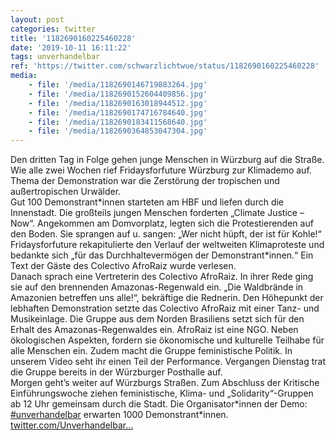```yaml
---
layout: post
categories: twitter
title: '1182690160225460228'
date: '2019-10-11 16:11:22'
tags: unverhandelbar
ref: 'https://twitter.com/schwarzlichtwue/status/1182690160225460228'
media:
    - file: '/media/1182690146719883264.jpg'
    - file: '/media/1182690152604409856.jpg'
    - file: '/media/1182690163018944512.jpg'
    - file: '/media/1182690174716784640.jpg'
    - file: '/media/1182690183411568640.jpg'
    - file: '/media/1182690364853047304.jpg'
---
```

Den dritten Tag in Folge gehen junge Menschen in Würzburg auf die Straße. Wie alle zwei Wochen rief Fridaysforfuture Würzburg zur Klimademo auf. Thema der Demonstration war die Zerstörung der tropischen und außertropischen Urwälder.  
Gut 100 Demonstrant\*innen starteten am HBF und liefen durch die Innenstadt. Die großteils jungen Menschen forderten „Climate Justice – Now“. Angekommen am Domvorplatz, legten sich die Protestierenden auf den Boden. Sie sprangen auf u. sangen: „Wer nicht hüpft, der ist für Kohle!“  
Fridaysforfuture rekapitulierte den Verlauf der weltweiten Klimaproteste und bedankte sich „für das Durchhaltevermögen der Demonstrant\*innen.“ Ein Text der Gäste des Colectivo AfroRaiz wurde verlesen.  
Danach sprach eine Vertreterin des Colectivo AfroRaiz. In ihrer Rede ging sie auf den brennenden Amazonas-Regenwald ein. „Die Waldbrände in Amazonien betreffen uns alle!“, bekräftige die Rednerin. 
Den Höhepunkt der lebhaften Demonstration setzte das Colectivo AfroRaiz mit einer Tanz- und Musikeinlage. Die Gruppe aus dem Norden Brasiliens setzt sich für den Erhalt des Amazonas-Regenwaldes ein. 
AfroRaiz ist eine NGO. Neben ökologischen Aspekten, fordern sie ökonomische und kulturelle Teilhabe für alle Menschen ein. Zudem macht die Gruppe feministische Politik. 
In unserem Video seht ihr einen Teil der Performance. Vergangen Dienstag trat die Gruppe bereits in der Würzburger Posthalle auf.  
Morgen geht’s weiter auf Würzburgs Straßen. Zum Abschluss der Kritische Einführungswoche ziehen feministische, Klima- und „Solidarity“-Gruppen ab 12 Uhr gemeinsam durch die Stadt. Die Organisator\*innen der Demo: [#unverhandelbar](/t/unverhandelbar) erwarten 1000 Demonstrant\*innen. 
[twitter.com/Unverhandelbar…](https://twitter.com/Unverhandelbar1/status/1182683662770491392?s=19) 